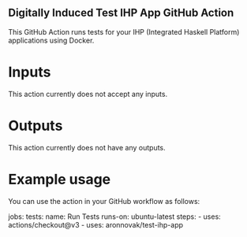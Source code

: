 ## Digitally Induced Test IHP App GitHub Action
This GitHub Action runs tests for your IHP (Integrated Haskell Platform) applications using Docker.

# Inputs
This action currently does not accept any inputs.

# Outputs
This action currently does not have any outputs.

# Example usage
You can use the action in your GitHub workflow as follows:

jobs:
  tests:
    name: Run Tests
    runs-on: ubuntu-latest
    steps:
    - uses: actions/checkout@v3
    - uses: aronnovak/test-ihp-app
